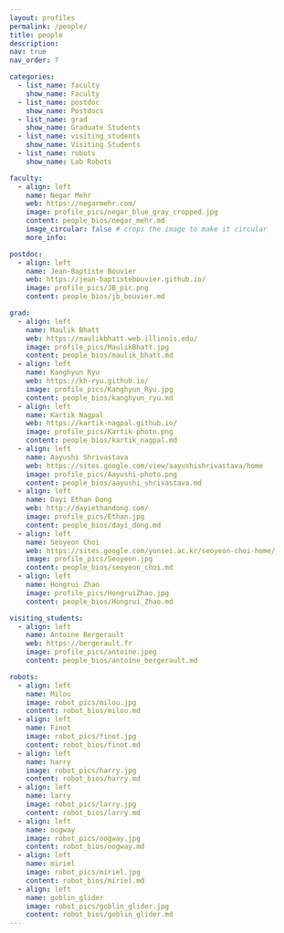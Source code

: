 ```yaml
---
layout: profiles
permalink: /people/
title: people
description:
nav: true
nav_order: 7

categories:
  - list_name: faculty
    show_name: Faculty
  - list_name: postdoc
    show_name: Postdocs
  - list_name: grad
    show_name: Graduate Students
  - list_name: visiting_students
    show_name: Visiting Students 
  - list_name: robots
    show_name: Lab Robots

faculty:
  - align: left
    name: Negar Mehr
    web: https://negarmehr.com/
    image: profile_pics/negar_blue_gray_cropped.jpg
    content: people_bios/negar_mehr.md
    image_circular: false # crops the image to make it circular
    more_info:

postdoc:
  - align: left
    name: Jean-Baptiste Bouvier
    web: https://jean-baptistebouvier.github.io/
    image: profile_pics/JB_pic.png
    content: people_bios/jb_bouvier.md

grad:
  - align: left
    name: Maulik Bhatt
    web: https://maulikbhatt.web.illinois.edu/
    image: profile_pics/MaulikBhatt.jpg
    content: people_bios/maulik_bhatt.md
  - align: left
    name: Kanghyun Ryu
    web: https://kh-ryu.github.io/
    image: profile_pics/Kanghyun_Ryu.jpg
    content: people_bios/kanghyun_ryu.md
  - align: left
    name: Kartik Nagpal
    web: https://kartik-nagpal.github.io/
    image: profile_pics/Kartik-photo.png
    content: people_bios/kartik_nagpal.md
  - align: left
    name: Aayushi Shrivastava
    web: https://sites.google.com/view/aayushishrivastava/home
    image: profile_pics/Aayushi-photo.png
    content: people_bios/aayushi_shrivastava.md
  - align: left
    name: Dayi Ethan Dong
    web: http://dayiethandong.com/
    image: profile_pics/Ethan.jpg
    content: people_bios/dayi_dong.md
  - align: left
    name: Seoyeon Choi
    web: https://sites.google.com/yonsei.ac.kr/seoyeon-choi-home/
    image: profile_pics/Seoyeon.jpg
    content: people_bios/seoyeon_choi.md
  - align: left
    name: Hongrui Zhao
    image: profile_pics/HongruiZhao.jpg
    content: people_bios/Hongrui_Zhao.md

visiting_students:
  - align: left
    name: Antoine Bergerault
    web: https://bergerault.fr
    image: profile_pics/antoine.jpeg
    content: people_bios/antoine_bergerault.md

robots:
  - align: left
    name: Milou
    image: robot_pics/milou.jpg
    content: robot_bios/milou.md
  - align: left
    name: Finot
    image: robot_pics/finot.jpg
    content: robot_bios/finot.md
  - align: left
    name: harry
    image: robot_pics/harry.jpg
    content: robot_bios/harry.md
  - align: left
    name: larry
    image: robot_pics/larry.jpg
    content: robot_bios/larry.md
  - align: left
    name: oogway
    image: robot_pics/oogway.jpg
    content: robot_bios/oogway.md
  - align: left
    name: miriel
    image: robot_pics/miriel.jpg
    content: robot_bios/miriel.md
  - align: left
    name: goblin_glider
    image: robot_pics/goblin_glider.jpg
    content: robot_bios/goblin_glider.md
---
```

